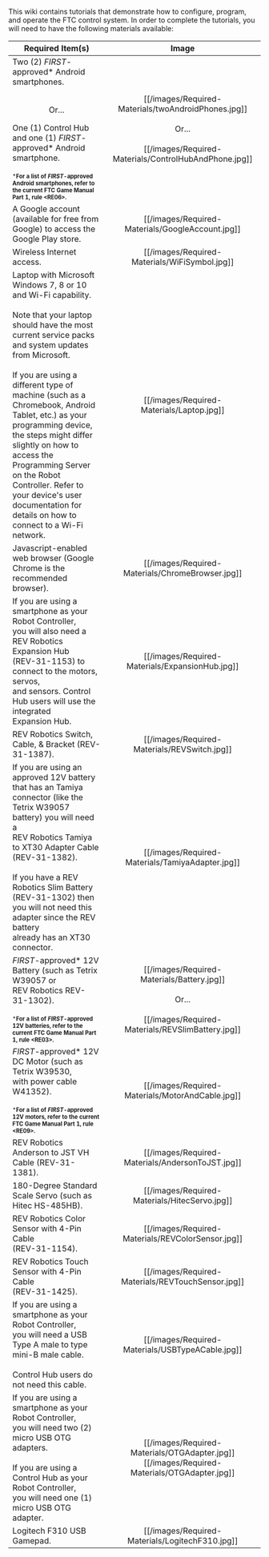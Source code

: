 This wiki contains tutorials that demonstrate how to configure, program, and operate the FTC control system.  In order to complete the tutorials, you will need to have the following materials available: 

| Required Item(s) | Image |
| ----------- | :---: |
| Two (2) _FIRST_-approved* Android smartphones. <br/><br/> <p align="center">Or...</p>  One (1) Control Hub and one (1) _FIRST_-approved* Android smartphone.<br/><br/><sub><sup>***For a list of _FIRST_-approved Android smartphones, refer to the current FTC Game Manual Part 1, rule \<RE06\>.**</sub></sup> | [[/images/Required-Materials/twoAndroidPhones.jpg]] <br/><br/>Or... <br/><br/> [[/images/Required-Materials/ControlHubAndPhone.jpg]]|
| A Google account (available for free from Google) to access the Google Play store. | [[/images/Required-Materials/GoogleAccount.jpg]] |
| Wireless Internet access. | [[/images/Required-Materials/WiFiSymbol.jpg]] |
| Laptop with Microsoft Windows 7, 8 or 10 and Wi-Fi capability.<br/><br/>Note that your laptop should have the most current service packs and system updates from Microsoft.<br/><br/>If you are using a different type of machine (such as a <br/>Chromebook, Android Tablet, etc.) as your programming device, the steps might differ slightly on how to access the Programming Server on the Robot Controller. Refer to your device's user documentation for details on how to connect to a Wi-Fi network. | [[/images/Required-Materials/Laptop.jpg]] |
| Javascript-enabled web browser (Google Chrome is the <br/>recommended browser). | [[/images/Required-Materials/ChromeBrowser.jpg]] |
| If you are using a smartphone as your Robot Controller, <br/>you will also need a REV Robotics Expansion Hub <br/>(REV-31-1153) to connect to the motors, servos, <br/>and sensors. Control Hub users will use the integrated <br/>Expansion Hub. | [[/images/Required-Materials/ExpansionHub.jpg]] |
| REV Robotics Switch, Cable, & Bracket (REV-31-1387). | [[/images/Required-Materials/REVSwitch.jpg]] |
| If you are using an approved 12V battery that has an Tamiya <br/>connector (like the Tetrix W39057 battery) you will need a <br/>REV Robotics Tamiya to XT30 Adapter Cable (REV-31-1382). <br/><br/>If you have a REV Robotics Slim Battery (REV-31-1302) then <br/>you will not need this adapter since the REV battery <br/>already has an XT30 connector. | [[/images/Required-Materials/TamiyaAdapter.jpg]] |
| _FIRST_-approved* 12V Battery (such as Tetrix W39057 or <br/>REV Robotics REV-31-1302).<br/><br/><sub><sup>***For a list of _FIRST_-approved 12V batteries, refer to the current FTC Game Manual Part 1, rule \<RE03\>.**</sub></sup> | [[/images/Required-Materials/Battery.jpg]] <br/><br/>Or... <br/><br/> [[/images/Required-Materials/REVSlimBattery.jpg]]|
| _FIRST_-approved* 12V DC Motor (such as Tetrix W39530, <br/>with power cable W41352). <br/><br/><sub><sup>***For a list of _FIRST_-approved 12V motors, refer to the current FTC Game Manual Part 1, rule \<RE09\>.**</sub></sup>  | [[/images/Required-Materials/MotorAndCable.jpg]] |
| REV Robotics Anderson to JST VH Cable (REV-31-1381).  | [[/images/Required-Materials/AndersonToJST.jpg]] |
| 180-Degree Standard Scale Servo (such as <br/>Hitec HS-485HB). | [[/images/Required-Materials/HitecServo.jpg]] |
| REV Robotics Color Sensor with 4-Pin Cable <br/>(REV-31-1154). | [[/images/Required-Materials/REVColorSensor.jpg]] |
| REV Robotics Touch Sensor with 4-Pin Cable <br/>(REV-31-1425). | [[/images/Required-Materials/REVTouchSensor.jpg]] |
| If you are using a smartphone as your Robot Controller, <br/>you will need a USB Type A male to type mini-B male cable. <br/><br/>Control Hub users do not need this cable. | [[/images/Required-Materials/USBTypeACable.jpg]] |
|  If you are using a smartphone as your Robot Controller, <br/>you will need two (2) micro USB OTG adapters. <br/><br/>If you are using a Control Hub as your Robot Controller, <br/>you will need one (1) micro USB OTG adapter. | [[/images/Required-Materials/OTGAdapter.jpg]] [[/images/Required-Materials/OTGAdapter.jpg]]|
| Logitech F310 USB Gamepad. | [[/images/Required-Materials/LogitechF310.jpg]] |
